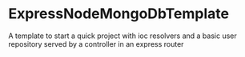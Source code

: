# ExpressNodeMongoDbTemplate
A template to start a quick project with ioc resolvers and a basic user repository served by a controller in an express router 
